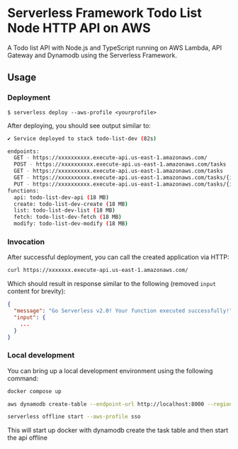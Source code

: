 # Serverless Framework Todo List Node HTTP API on AWS

A Todo list API with Node.js and TypeScript running on AWS Lambda, API Gateway and Dynamodb using the Serverless Framework.

## Usage

### Deployment

```
$ serverless deploy --aws-profile <yourprofile>
```

After deploying, you should see output similar to:

```bash
✔ Service deployed to stack todo-list-dev (82s)

endpoints:
  GET - https://xxxxxxxxxx.execute-api.us-east-1.amazonaws.com/
  POST - https://xxxxxxxxxx.execute-api.us-east-1.amazonaws.com/tasks
  GET - https://xxxxxxxxxx.execute-api.us-east-1.amazonaws.com/tasks
  GET - https://xxxxxxxxxx.execute-api.us-east-1.amazonaws.com/tasks/{id}
  PUT - https://xxxxxxxxxx.execute-api.us-east-1.amazonaws.com/tasks/{id}
functions:
  api: todo-list-dev-api (18 MB)
  create: todo-list-dev-create (18 MB)
  list: todo-list-dev-list (18 MB)
  fetch: todo-list-dev-fetch (18 MB)
  modify: todo-list-dev-modify (18 MB)
```

### Invocation

After successful deployment, you can call the created application via HTTP:

```bash
curl https://xxxxxxx.execute-api.us-east-1.amazonaws.com/
```

Which should result in response similar to the following (removed `input` content for brevity):

```json
{
  "message": "Go Serverless v2.0! Your function executed successfully!",
  "input": {
    ...
  }
}
```

### Local development

You can bring up a local development environment using the following command:

```bash
docker compose up

aws dynamodb create-table --endpoint-url http://localhost:8000 --region localhost --cli-input-json file://create-table.json

serverless offline start --aws-profile sso
```

This will start up docker with dynamodb create the task table and then start the api offline
